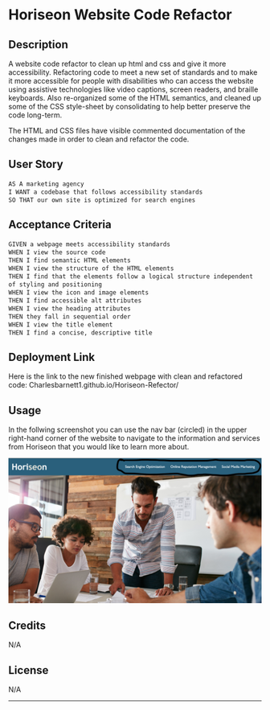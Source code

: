 # Horiseon Website Code Refactor

## Description

A website code refactor to clean up html and css and give it more accessibility. Refactoring code to meet a new set of standards and to make it more accessible for people with disabilities who can access the website using assistive technologies like video captions, screen readers, and braille keyboards. Also re-organized some of the HTML semantics, and cleaned up some of the CSS style-sheet by consolidating to help better preserve the code long-term.

The HTML and CSS files have visible commented documentation of the changes made in order to clean and refactor the code.

## User Story

```
AS A marketing agency
I WANT a codebase that follows accessibility standards
SO THAT our own site is optimized for search engines
```

## Acceptance Criteria

```
GIVEN a webpage meets accessibility standards
WHEN I view the source code
THEN I find semantic HTML elements
WHEN I view the structure of the HTML elements
THEN I find that the elements follow a logical structure independent of styling and positioning
WHEN I view the icon and image elements
THEN I find accessible alt attributes
WHEN I view the heading attributes
THEN they fall in sequential order
WHEN I view the title element
THEN I find a concise, descriptive title
```

## Deployment Link

Here is the link to the new finished webpage with clean and refactored code:
Charlesbarnett1.github.io/Horiseon-Refector/


## Usage

In the follwing screenshot you can use the nav bar (circled) in the upper right-hand corner of the website to navigate to the information and services from Horiseon that you would like to learn more about.

![Example of Horiseon Website Usage Screenshot with navbar circled for reference](screenshot.png)

## Credits

N/A

## License

N/A

---

